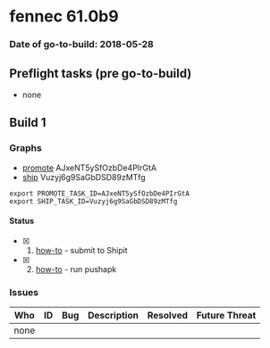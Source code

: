 # fennec 61.0b9

### Date of go-to-build: 2018-05-28

## Preflight tasks (pre go-to-build)
- none

## Build 1  

### Graphs
* [promote](https://tools.taskcluster.net/push-inspector/#/AJxeNT5ySfOzbDe4PIrGtA) AJxeNT5ySfOzbDe4PIrGtA
* [ship](https://tools.taskcluster.net/push-inspector/#/Vuzyj6g9SaGbDSD89zMTfg) Vuzyj6g9SaGbDSD89zMTfg
```
export PROMOTE_TASK_ID=AJxeNT5ySfOzbDe4PIrGtA
export SHIP_TASK_ID=Vuzyj6g9SaGbDSD89zMTfg
```


#### Status
- [x] 1.  [how-to](https://wiki.mozilla.org/Release:Release_Automation_on_Mercurial:Starting_a_Release#Submit_to_Ship_It)  - submit to Shipit
- [x] 2.  [how-to](https://github.com/mozilla-releng/releasewarrior-2.0/blob/master/docs/release-promotion/mobile/howto.md)  - run pushapk

### Issues
| Who                 | ID               | Bug                                                                 | Description                | Resolved                | Future Threat                |
| ------------------- | ---------------- | ------------------------------------------------------------------- | -------------------------- | ----------------------- | ---------------------------- |
| none | | | | | |

